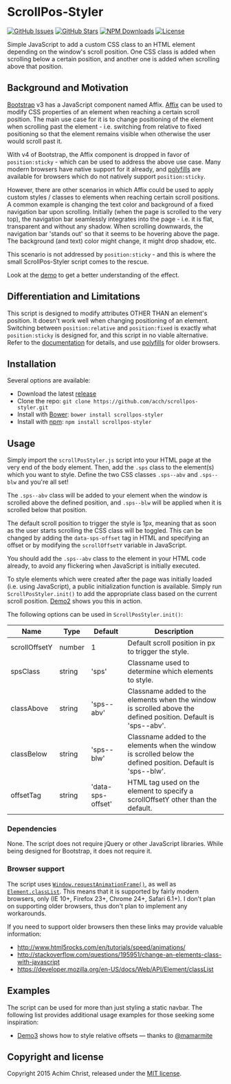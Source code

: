 # ScrollPos-Styler

[![GitHub Issues](https://img.shields.io/github/issues/acch/scrollpos-styler.svg)](https://github.com/acch/scrollpos-styler/issues) [![GitHub Stars](https://img.shields.io/github/stars/acch/scrollpos-styler.svg?label=github%20%E2%98%85)](https://github.com/acch/scrollpos-styler/) [![NPM Downloads](https://img.shields.io/npm/dw/scrollpos-styler.svg)](https://www.npmjs.com/package/scrollpos-styler) [![License](https://img.shields.io/github/license/acch/scrollpos-styler.svg)](LICENSE)

Simple JavaScript to add a custom CSS class to an HTML element depending on the window's scroll position. One CSS class is added when scrolling below a certain position, and another one is added when scrolling above that position.

## Background and Motivation

[Bootstrap](http://getbootstrap.com) v3 has a JavaScript component named Affix. [Affix](http://getbootstrap.com/javascript/#affix) can be used to modify CSS properties of an element when reaching a certain scroll position. The main use case for it is to change positioning of the element when scrolling past the element - i.e. switching from relative to fixed positioning so that the element remains visible when otherwise the user would scroll past it.

With v4 of Bootstrap, the Affix component is dropped in favor of `position:sticky` - which can be used to address the above use case. Many modern browsers have native support for it already, and [polyfills](http://html5please.com/#sticky) are available for browsers which do not natively support `position:sticky`.

However, there are other scenarios in which Affix could be used to apply custom styles / classes to elements when reaching certain scroll positions. A common example is changing the text color and background of a fixed navigation bar upon scrolling. Initially (when the page is scrolled to the very top), the navigation bar seamlessly integrates into the page - i.e. it is flat, transparent and without any shadow. When scrolling downwards, the navigation bar 'stands out' so that it seems to be hovering above the page. The background (and text) color might change, it might drop shadow, etc.

This scenario is not addressed by `position:sticky` - and this is where the small ScrollPos-Styler script comes to the rescue.

Look at the [demo](http://acch.github.io/scrollpos-styler/demo/demo.html) to get a better understanding of the effect.

## Differentiation and Limitations

This script is designed to modify attributes OTHER THAN an element's position. It doesn't work well when changing positioning of an element. Switching between `position:relative` and `position:fixed` is exactly what `position:sticky` is designed for, and this script in no viable alternative. Refer to the [documentation](https://developer.mozilla.org/en-US/docs/Web/CSS/position) for details, and use [polyfills](http://html5please.com/#sticky) for older browsers.

## Installation

Several options are available:

- Download the latest [release](https://github.com/acch/scrollpos-styler/releases/latest)
- Clone the repo: `git clone https://github.com/acch/scrollpos-styler.git`
- Install with [Bower](http://bower.io/): `bower install scrollpos-styler`
- Install with [npm](https://www.npmjs.com/): `npm install scrollpos-styler`

## Usage

Simply import the `scrollPosStyler.js` script into your HTML page at the very end of the body element. Then, add the `.sps` class to the element(s) which you want to style. Define the two CSS classes `.sps--abv` and `.sps--blw` and you're all set!

The `.sps--abv` class will be added to your element when the window is scrolled above the defined position, and `.sps--blw` will be applied when it is scrolled below that position.

The default scroll position to trigger the style is 1px, meaning that as soon as the user starts scrolling the CSS class will be toggled. This can be changed by adding the `data-sps-offset` tag in HTML and specifying an offset or by modifying the `scrollOffsetY` variable in JavaScript.

You should add the `.sps--abv` class to the element in your HTML code already, to avoid any flickering when JavaScript is initially executed.

To style elements which were created after the page was initially loaded (i.e. using JavaScript), a public initialization function is available. Simply run `ScrollPosStyler.init()` to add the appropriate class based on the current scroll position. [Demo2](http://acch.github.io/scrollpos-styler/demo/demo2.html) shows you this in action.

The following options can be used in `ScrollPosStyler.init()`:

Name | Type | Default | Description
--- | --- | --- | ---
scrollOffsetY | number | 1 | Default scroll position in px to trigger the style.
spsClass | string | 'sps' | Classname used to determine which elements to style.
classAbove | string | 'sps--abv' | Classname added to the elements when the window is scrolled above the defined position. Default is 'sps--abv'.
classBelow | string | 'sps--blw' | Classname added to the elements when the window is scrolled below the defined position. Default is 'sps--blw'.
offsetTag | string | 'data-sps-offset' | HTML tag used on the element to specify a scrollOffsetY other than the default.

### Dependencies

None. The script does not require jQuery or other JavaScript libraries. While being designed for Bootstrap, it does not require it.

### Browser support

The script uses [`Window.requestAnimationFrame()`](https://developer.mozilla.org/en-US/docs/Web/API/window/requestAnimationFrame), as well as [`Element.classList`](https://developer.mozilla.org/en-US/docs/Web/API/Element/classList). This means that it is supported by fairly modern browsers, only (IE 10+, Firefox 23+, Chrome 24+, Safari 6.1+). I don't plan on supporting older browsers, thus don't plan to implement any workarounds.

If you need to support older browsers then these links may provide valuable information:
- http://www.html5rocks.com/en/tutorials/speed/animations/
- http://stackoverflow.com/questions/195951/change-an-elements-class-with-javascript
- https://developer.mozilla.org/en-US/docs/Web/API/Element/classList

## Examples

The script can be used for more than just styling a static navbar. The following list provides additional usage examples for those seeking some inspiration:

-  [Demo3](http://acch.github.io/scrollpos-styler/demo/demo3.html) shows how to style relative offsets &mdash; thanks to [@mamarmite](https://github.com/mamarmite)

## Copyright and license

Copyright 2015 Achim Christ, released under the [MIT license](LICENSE).
